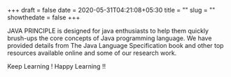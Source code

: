 +++ 
draft = false
date = 2020-05-31T04:21:08+05:30
title = ""
slug = "" 
showthedate = false
+++

JAVA PRINCIPLE is designed for java enthusiasts to help them quickly brush-ups the core concepts of Java programming language.
We have provided details from The Java Language Specification book and other top resources available online and some of our research work.

Keep Learning ! Happy Learning !!

<!--- Our core focus on code optimization, memory optimization, debugging, best practices and best user experience.
--->